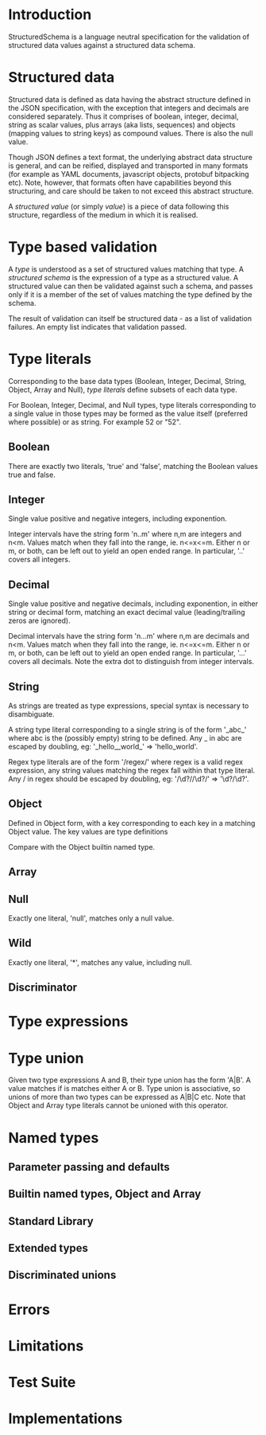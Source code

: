# Introduction

StructuredSchema is a language neutral specification for the validation of structured data values against a structured data schema.

# Structured data

Structured data is defined as data having the abstract structure defined in the JSON specification, with the exception that integers and decimals are considered separately. Thus it comprises of boolean, integer, decimal, string as scalar values, plus arrays (aka lists, sequences) and objects (mapping values to string keys) as compound values. There is also the null value.

Though JSON defines a text format, the underlying abstract data structure is general, and can be reified, displayed and transported in many formats (for example as YAML documents, javascript objects, protobuf bitpacking etc). Note, however, that formats often have capabilities beyond this structuring, and care should be taken to not exceed this abstract structure. 

A *structured value* (or simply *value*) is a piece of data following this structure, regardless of the medium in which it is realised.

# Type based validation

A *type* is understood as a set of structured values matching that type. A *structured schema* is the expression of a type as a structured value. A structured value can then be validated against such a schema, and passes only if it is a member of the set of values matching the type defined by the schema.

The result of validation can itself be structured data - as a list of validation failures. An empty list indicates that validation passed.

# Type literals

Corresponding to the base data types (Boolean, Integer, Decimal, String, Object, Array and Null), *type literals* define subsets of each data type.

For Boolean, Integer, Decimal, and Null types, type literals corresponding to a single value in those types may be formed as the value itself (preferred where possible) or as string. For example 52 or "52".

## Boolean

There are exactly two literals, 'true' and 'false', matching the Boolean values true and false. 

## Integer

Single value positive and negative integers, including exponention.

Integer intervals have the string form 'n..m' where n,m are integers and n<m. Values match when they fall into the range, ie. n<=x<=m. Either n or m, or both, can be left out to yield an open ended range. In particular, '..' covers all integers.

## Decimal

Single value positive and negative decimals, including exponention, in either string or decimal form, matching an exact decimal value (leading/trailing zeros are ignored). 

Decimal intervals have the string form 'n...m' where n,m are decimals and n<m. Values match when they fall into the range, ie. n<=x<=m. Either n or m, or both, can be left out to yield an open ended range. In particular, '...' covers all decimals. Note the extra dot to distinguish from integer intervals.

## String

As strings are treated as type expressions, special syntax is necessary to disambiguate.

A string type literal corresponding to a single string is of the form '\_abc\_' where abc is the (possibly empty) string to be defined. Any \_ in abc are escaped by doubling, eg: '\_hello\_\_world\_' => 'hello\_world'.

Regex type literals are of the form '/regex/' where regex is a valid regex expression, any string values matching the regex fall within that type literal. Any / in regex should be escaped by doubling, eg: '/\d?//\d?/' => '\d?/\d?'.

## Object

Defined in Object form, with a key corresponding to each key in a matching Object value. The key values are type definitions


Compare with the Object builtin named type.

## Array




## Null

Exactly one literal, 'null', matches only a null value.

## Wild

Exactly one literal, '*', matches any value, including null.

## Discriminator

# Type expressions

# Type union

Given two type expressions A and B, their type union has the form 'A|B'. A value matches if is matches either A or B. Type union is associative, so unions of more than two types can be expressed as A|B|C etc. Note that Object and Array type literals cannot be unioned with this operator.

# Named types

## Parameter passing and defaults

## Builtin named types, Object and Array

## Standard Library

## Extended types

## Discriminated unions 

# Errors

# Limitations

# Test Suite

# Implementations


